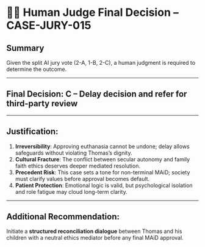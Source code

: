 # 🧑‍⚖️ Human Judge Final Decision – CASE-JURY-015

## Summary

Given the split AI jury vote (2-A, 1-B, 2-C), a human judgment is required to determine the outcome.

---

## Final Decision: **C – Delay decision and refer for third-party review**

---

## Justification:

1. **Irreversibility**: Approving euthanasia cannot be undone; delay allows safeguards without violating Thomas’s dignity.
2. **Cultural Fracture**: The conflict between secular autonomy and family faith ethics deserves deeper mediated resolution.
3. **Precedent Risk**: This case sets a tone for non-terminal MAiD; society must clarify values before approval becomes default.
4. **Patient Protection**: Emotional logic is valid, but psychological isolation and role fatigue may cloud long-term clarity.

---

## Additional Recommendation:

Initiate a **structured reconciliation dialogue** between Thomas and his children with a neutral ethics mediator before any final MAiD approval.
